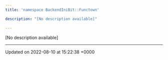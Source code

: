 ```yaml
---
title: 'namespace BackendIniBit::Functown'

description: "[No description available]"

---
```







[No description available]






-------------------------------

Updated on 2022-08-10 at 15:22:38 +0000